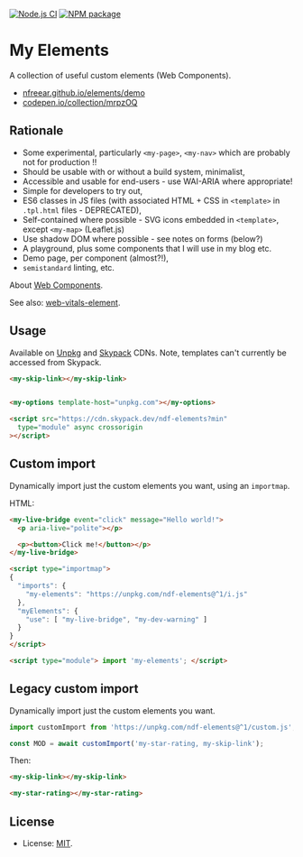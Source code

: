 
[![Node.js CI][ci-img]][ci]
[![NPM package][npm-img]][npm]

# My Elements #

A collection of useful custom elements (Web Components).

* [nfreear.github.io/elements/demo][demo]
* [codepen.io/collection/mrpzOQ][pen]

## Rationale ##

* Some experimental, particularly `<my-page>`, `<my-nav>` which are probably not for production !!
* Should be usable with or without a build system, minimalist,
* Accessible and usable for end-users - use WAI-ARIA where appropriate!
* Simple for developers to try out,
* ES6 classes in JS files (with associated HTML + CSS in `<template>` in `.tpl.html` files - DEPRECATED),
* Self-contained where possible - SVG icons embedded in `<template>`, except `<my-map>` (Leaflet.js)
* Use shadow DOM where possible - see notes on forms (below?)
* A playground, plus some components that I will use in my blog etc.
* Demo page, per component (almost?!),
* `semistandard` linting, etc.

About [Web Components][mdn].

See also: [web-vitals-element][].

## Usage

Available on [Unpkg][] and [Skypack][] CDNs. Note, templates can't currently be accessed from Skypack.

```html
<my-skip-link></my-skip-link>


<my-options template-host="unpkg.com"></my-options>

<script src="https://cdn.skypack.dev/ndf-elements?min"
  type="module" async crossorigin
></script>
```

## Custom import

Dynamically import just the custom elements you want, using an `importmap`.

HTML:
```html
<my-live-bridge event="click" message="Hello world!">
  <p aria-live="polite"></p>

  <p><button>Click me!</button></p>
</my-live-bridge>

<script type="importmap">
{
  "imports": {
    "my-elements": "https://unpkg.com/ndf-elements@^1/i.js"
  },
  "myElements": {
    "use": [ "my-live-bridge", "my-dev-warning" ]
  }
}
</script>

<script type="module"> import 'my-elements'; </script>
```

## Legacy custom import

Dynamically import just the custom elements you want.
```js
import customImport from 'https://unpkg.com/ndf-elements@^1/custom.js';

const MOD = await customImport('my-star-rating, my-skip-link');
```

Then:

```html
<my-skip-link></my-skip-link>

<my-star-rating></my-star-rating>
```

## License

* License: [MIT][].

[ci]: https://github.com/nfreear/elements/actions/workflows/node.js.yml
[ci-img]: https://github.com/nfreear/elements/actions/workflows/node.js.yml/badge.svg
[demo]: https://nfreear.github.io/elements/demo/
[pen]: https://codepen.io/collection/mrpzOQ
[mit]: https://nfreear.mit-license.org/#2021
[npm]: https://www.npmjs.com/package/ndf-elements
[npm-img]: https://img.shields.io/npm/v/ndf-elements
[unpkg]: https://unpkg.com
  "A fast, global content delivery network for everything on npm"
[up-cdn]: https://unpkg.com/ndf-elements@1.1.0/index.js
[skypack]: https://cdn.skypack.dev
  "A JavaScript Delivery Network for modern web apps"
[sp-cdn]: https://cdn.skypack.dev/ndf-elements
[mdn]: https://developer.mozilla.org/en-US/docs/Web/Web_Components
[web-vitals-element]: https://github.com/stefanjudis/web-vitals-element
